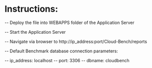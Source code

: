 Instructions:
===================

-- Deploy the file into WEBAPPS folder of the Application Server

-- Start the Application Server

-- Navigate via browser to http://ip_address:port/Cloud-Bench/reports

-- Default Benchmark database connection parameters: 
   
   -- ip_address: localhost
   -- port: 3306
   -- dbname: cloudbench

